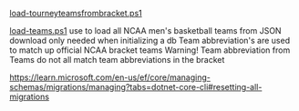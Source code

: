 [load-tourneyteamsfrombracket.ps1](load-tourneyteamsfrombracket.ps1)

[load-teams.ps1](load-teams.ps1)
use to load all NCAA men's basketball teams from JSON download
only needed when initializing a db
Team abbreviation's are used to match up official NCAA bracket teams
Warning! Team abbreviation from Teams do not all match team abbreviations in the bracket

https://learn.microsoft.com/en-us/ef/core/managing-schemas/migrations/managing?tabs=dotnet-core-cli#resetting-all-migrations
